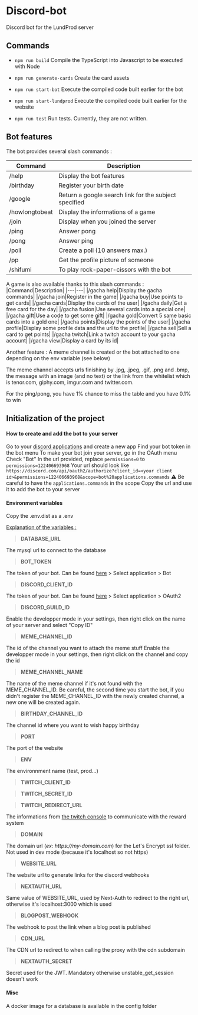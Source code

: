 # Discord-bot

Discord bot for the LundProd server

## Commands

- `npm run build`
  Compile the TypeScript into Javascript to be executed with Node

- `npm run generate-cards`
  Create the card assets

- `npm run start-bot`
  Execute the compiled code built earlier for the bot

- `npm run start-lundprod`
  Execute the compiled code built earlier for the website

- `npm run test`
  Run tests. Currently, they are not written.

## Bot features

The bot provides several slash commands :

| Command        | Description                                           |
| -------------- | ----------------------------------------------------- |
| /help          | Display the bot features                              |
| /birthday      | Register your birth date                              |
| /google        | Return a google search link for the subject specified |
| /howlongtobeat | Display the informations of a game                    |
| /join          | Display when you joined the server                    |
| /ping          | Answer pong                                           |
| /pong          | Answer ping                                           |
| /poll          | Create a poll (10 answers max.)                       |
| /pp            | Get the profile picture of someone                    |
| /shifumi       | To play rock-paper-cissors with the bot               |

A game is also available thanks to this slash commands :
|Command|Description|
|---|---|
|/gacha help|Display the gacha commands|
|/gacha join|Register in the game|
|/gacha buy|Use points to get cards|
|/gacha cards|Display the cards of the user|
|/gacha daily|Get a free card for the day|
|/gacha fusion|Use several cards into a special one|
|/gacha gift|Use a code to get some gift|
|/gacha gold|Convert 5 same basic cards into a gold one|
|/gacha points|Display the points of the user|
|/gacha profile|Display some profile data and the url to the profile|
|/gacha sell|Sell a card to get points|
|/gacha twitch|Link a twitch account to your gacha account|
|/gacha view|Display a card by its id|

Another feature :
A meme channel is created or the bot attached to one depending on the env variable (see below)

The meme channel accepts urls finishing by .jpg, .jpeg, .gif, .png and .bmp, the message with an image (and no text) or the link from the whitelist which is tenor.com, giphy.com, imgur.com and twitter.com.

For the ping/pong, you have 1% chance to miss the table and you have 0.1% to win

## Initialization of the project

#### How to create and add the bot to your server

Go to your [discord applications](https://discordapp.com/developers/applications) and create a new app
Find your bot token in the bot menu
To make your bot join your server, go in the OAuth menu
Check "Bot"
In the url provided, replace `permissions=0` to `permissions=122406693968`
Your url should look like `https://discord.com/api/oauth2/authorize?client_id=<your client id>&permissions=122406693968&scope=bot%20applications.commands`
⚠ Be careful to have the `applications.commands` in the scope
Copy the url and use it to add the bot to your server

#### Environment variables

Copy the .env.dist as a .env

<u>Explanation of the variables :</u>

> **DATABASE_URL**

The mysql url to connect to the database

> **BOT_TOKEN**

The token of your bot. Can be found [here](https://discord.com/developers/applications) > Select application > Bot

> **DISCORD_CLIENT_ID**

The token of your bot. Can be found [here](https://discord.com/developers/applications) > Select application > OAuth2

> **DISCORD_GUILD_ID**

Enable the developper mode in your settings, then right click on the name of your server and select "Copy ID"

> **MEME_CHANNEL_ID**

The id of the channel you want to attach the meme stuff
Enable the developper mode in your settings, then right click on the channel and copy the id

> **MEME_CHANNEL_NAME**

The name of the meme channel if it's not found with the MEME_CHANNEL_ID. Be careful, the second time you start the bot, if you didn't register the MEME_CHANNEL_ID with the newly created channel, a new one will be created again.

> **BIRTHDAY_CHANNEL_ID**

The channel id where you want to wish happy birthday

> **PORT**

The port of the website

> **ENV**

The environnment name (test, prod...)

> **TWITCH_CLIENT_ID**

> **TWITCH_SECRET_ID**

> **TWITCH_REDIRECT_URL**

The informations from [the twitch console](https://dev.twitch.tv/console/apps) to communicate with the reward system

> **DOMAIN**

The domain url (_ex: https://my-domain.com_) for the Let's Encrypt ssl folder. Not used in dev mode (because it's localhost so not https)

> **WEBSITE_URL**

The website url to generate links for the discord webhooks

> **NEXTAUTH_URL**

Same value of WEBSITE_URL, used by Next-Auth to redirect to the right url, otherwise it's localhost:3000 which is used

> **BLOGPOST_WEBHOOK**

The webhook to post the link when a blog post is published

> **CDN_URL**

The CDN url to redirect to when calling the proxy with the cdn subdomain

> **NEXTAUTH_SECRET**

Secret used for the JWT. Mandatory otherwise unstable_get_session doesn't work

#### Misc

A docker image for a database is available in the config folder
